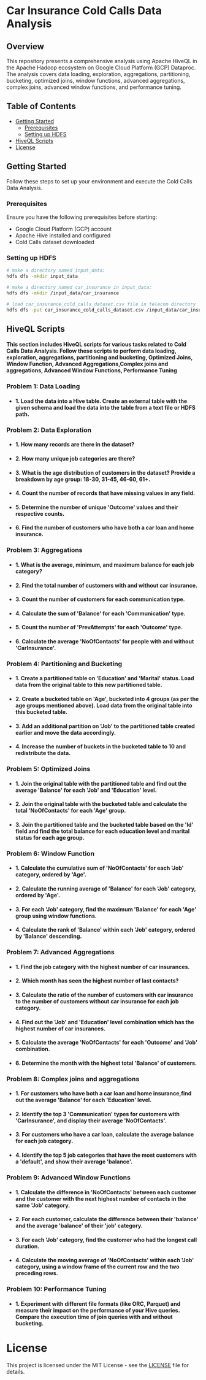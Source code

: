 # Car Insurance Cold Calls Data Analysis

## Overview

This repository presents a comprehensive analysis using Apache HiveQL in the Apache Hadoop ecosystem on Google Cloud Platform (GCP) Dataproc. The analysis covers data loading, exploration, aggregations, partitioning, bucketing, optimized joins, window functions, advanced aggregations, complex joins, advanced window functions, and performance tuning.

## Table of Contents

- [Getting Started](#getting-started)
  - [Prerequisites](#prerequisites)
  - [Setting up HDFS](#setting-up-hdfs)
- [HiveQL Scripts](#HiveQL-Scripts)
- [License](#license)

## Getting Started

Follow these steps to set up your environment and execute the Cold Calls Data Analysis.

### Prerequisites

Ensure you have the following prerequisites before starting:

- Google Cloud Platform (GCP) account
- Apache Hive installed and configured
- Cold Calls dataset downloaded

### Setting up HDFS

```bash
# make a directory named input_data:
hdfs dfs -mkdir input_data 

# make a directory named car_insurance in input_data: 
hdfs dfs -mkdir /input_data/car_insurance

# load car_insurance_cold_calls_dataset.csv file in telecom directory
hdfs dfs -put car_insurance_cold_calls_dataset.csv /input_data/car_insurance/
```

## HiveQL Scripts

#### This section includes HiveQL scripts for various tasks related to Cold Calls Data Analysis. Follow these scripts to perform data loading, exploration, aggregations, partitioning and bucketing, Optimized Joins, Window Function, Advanced Aggregations,Complex joins and aggregations, Advanced Window Functions, Performance Tuning

### Problem 1: Data Loading

- #### 1. Load the data into a Hive table. Create an external table with the given schema and load the data into the table from a text file or HDFS path.

### Problem 2: Data Exploration

- #### 1. How many records are there in the dataset?
- #### 2. How many unique job categories are there?
- #### 3. What is the age distribution of customers in the dataset? Provide a breakdown by age group: 18-30, 31-45, 46-60, 61+.
- #### 4. Count the number of records that have missing values in any field.
- #### 5. Determine the number of unique 'Outcome' values and their respective counts.
- #### 6. Find the number of customers who have both a car loan and home insurance.

### Problem 3: Aggregations

- #### 1. What is the average, minimum, and maximum balance for each job category?
- #### 2. Find the total number of customers with and without car insurance.
- #### 3. Count the number of customers for each communication type.
- #### 4. Calculate the sum of 'Balance' for each 'Communication' type.
- #### 5. Count the number of 'PrevAttempts' for each 'Outcome' type.
- #### 6. Calculate the average 'NoOfContacts' for people with and without 'CarInsurance'.

### Problem 4: Partitioning and Bucketing

- #### 1. Create a partitioned table on 'Education' and 'Marital' status. Load data from the original table to this new partitioned table.
- #### 2. Create a bucketed table on 'Age', bucketed into 4 groups (as per the age groups mentioned above). Load data from the original table into this bucketed table.
- #### 3. Add an additional partition on 'Job' to the partitioned table created earlier and move the data accordingly.
- #### 4. Increase the number of buckets in the bucketed table to 10 and redistribute the data.

### Problem 5: Optimized Joins

- #### 1. Join the original table with the partitioned table and find out the average 'Balance' for each 'Job' and 'Education' level.
- #### 2. Join the original table with the bucketed table and calculate the total 'NoOfContacts' for each 'Age' group.
- #### 3. Join the partitioned table and the bucketed table based on the 'Id' field and find the total balance for each education level and marital status for each age group.

### Problem 6: Window Function

- #### 1. Calculate the cumulative sum of 'NoOfContacts' for each 'Job' category, ordered by 'Age'.
- #### 2. Calculate the running average of 'Balance' for each 'Job' category, ordered by 'Age'.
- #### 3. For each 'Job' category, find the maximum 'Balance' for each 'Age' group using window functions.
- #### 4. Calculate the rank of 'Balance' within each 'Job' category, ordered by 'Balance' descending.

### Problem 7: Advanced Aggregations

- #### 1. Find the job category with the highest number of car insurances.
- #### 2. Which month has seen the highest number of last contacts?
- #### 3. Calculate the ratio of the number of customers with car insurance to the number of customers without car insurance for each job category.
- #### 4. Find out the 'Job' and 'Education' level combination which has the highest number of car insurances.
- #### 5. Calculate the average 'NoOfContacts' for each 'Outcome' and 'Job' combination.
- #### 6. Determine the month with the highest total 'Balance' of customers.

### Problem 8: Complex joins and aggregations

- #### 1. For customers who have both a car loan and home insurance,find out the average 'Balance' for each 'Education' level.
- #### 2. Identify the top 3 'Communication' types for customers with 'CarInsurance', and display their average 'NoOfContacts'.
- #### 3. For customers who have a car loan, calculate the average balance for each job category.
- #### 4. Identify the top 5 job categories that have the most customers with a 'default', and show their average 'balance'.

### Problem 9: Advanced Window Functions

- #### 1. Calculate the difference in 'NoOfContacts' between each customer and the customer with the next highest number of contacts in the same 'Job' category.
- #### 2. For each customer, calculate the difference between their 'balance' and the average 'balance' of their 'job' category.
- #### 3. For each 'Job' category, find the customer who had the longest call duration.
- #### 4. Calculate the moving average of 'NoOfContacts' within each 'Job' category, using a window frame of the current row and the two preceding rows.

### Problem 10: Performance Tuning

- #### 1. Experiment with different file formats (like ORC, Parquet) and measure their impact on the performance of your Hive queries. Compare the execution time of join queries with and without bucketing.

# License
This project is licensed under the MIT License - see the [LICENSE](LICENSE) file for details.
